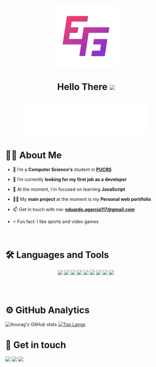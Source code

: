 <p align="center">
    <img src="ICONE COLORIDO.png" width="200px" class="logo">
</p>

<h1 align="center">Hello There <img src="https://raw.githubusercontent.com/kaueMarques/kaueMarques/master/hi.gif" width="30px">
<br><br>

<img src="animation.svg" width="75%" height="100px" alt="Click to see the source">

<!--About section-->

<h1>🙋‍♂️ About Me</h1>
    
- 📒 I’m a **Computer Science's** student in <a href="https://www.pucrs.br/">**PUCRS**</a>

- 🔭 I’m currently **looking for my first job as a developer**
- 🌱 At the moment, i'm focused on learning **JavaScript**
- 👨‍💻 My **main project** at the moment is my **Personal web portifolio** 
- 📫 Get in touch with me: <a href="mailto:eduardo.agarcia117@gmail.com">**eduardo.agarcia117@gmail.com**</a>
- ⚡ Fun fact: I like sports and video games
    

<br>
<h1>🛠️ Languages and Tools</h1>
<div align="center">
<img width="50px" src="https://cdn.jsdelivr.net/gh/devicons/devicon/icons/cplusplus/cplusplus-original.svg" />
<img width="40px" src="https://cdn.jsdelivr.net/gh/devicons/devicon/icons/javascript/javascript-original.svg" />
<img width="40px" src="https://cdn.jsdelivr.net/gh/devicons/devicon/icons/html5/html5-original.svg" />
<img width="40px" src="https://cdn.jsdelivr.net/gh/devicons/devicon/icons/css3/css3-original.svg" />
<img width="40px"src="https://cdn.jsdelivr.net/gh/devicons/devicon/icons/sass/sass-original.svg" />
<img width="40px" src="https://cdn.jsdelivr.net/gh/devicons/devicon/icons/java/java-original.svg" />
<img width="40px" src="https://cdn.jsdelivr.net/gh/devicons/devicon/icons/php/php-plain.svg" />
<img width="40px" src="https://cdn.jsdelivr.net/gh/devicons/devicon/icons/mysql/mysql-original-wordmark.svg" />
<img width="40px"src="https://cdn.jsdelivr.net/gh/devicons/devicon/icons/git/git-original.svg" />
</div>
<br>
<br>
<br>
<h1>⚙️ GitHub Analytics</h1>

![Anurag's GitHub stats](https://github-readme-stats.vercel.app/api?username=eduardogarcia935&show_icons=true&hide=stars,prs&title_color=8B35CC&icon_color=E83E73&border_color=1b1b1b&bg_color=1b1b1b&text_color=eee)
[![Top Langs](https://github-readme-stats.vercel.app/api/top-langs/?username=eduardogarcia935&show_icons=true&title_color=8B35CC&icon_color=E83E73&border_color=1b1b1b&bg_color=1b1b1b&text_color=eee)](https://github.com/anuraghazra/github-readme-stats)
          
<h1>📧 Get in touch</h1>

<div> 
  <a href="https://instagram.com/dudu_garcia115" target="_blank"><img src="https://img.shields.io/badge/-Instagram-%23E4405F?style=for-the-badge&logo=instagram&logoColor=white" target="_blank"></a>
  <a href = "mailto:eduardo.agarcia117@gmail.com"><img src="https://img.shields.io/badge/-Gmail-%23333?style=for-the-badge&logo=gmail&logoColor=white" target="_blank"></a>
  <a href="https://www.linkedin.com/in/eduardogarcia115" target="_blank"><img src="https://img.shields.io/badge/-LinkedIn-%230077B5?style=for-the-badge&logo=linkedin&logoColor=white" target="_blank"></a> 
  
</div>
